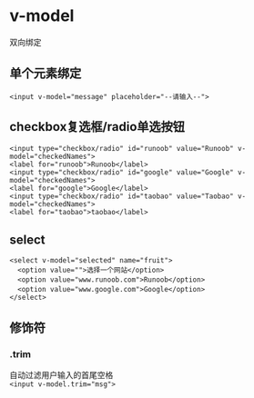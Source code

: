 # v-model
双向绑定
## 单个元素绑定
`<input v-model="message" placeholder="--请输入--">`
## checkbox复选框/radio单选按钮
`<input type="checkbox/radio" id="runoob" value="Runoob" v-model="checkedNames">`  
`<label for="runoob">Runoob</label>`  
`<input type="checkbox/radio" id="google" value="Google" v-model="checkedNames">`  
`<label for="google">Google</label>`  
`<input type="checkbox/radio" id="taobao" value="Taobao" v-model="checkedNames">`  
`<label for="taobao">taobao</label>`  
## select
`<select v-model="selected" name="fruit">`  
&emsp;`<option value="">选择一个网站</option>`  
&emsp;`<option value="www.runoob.com">Runoob</option>`  
&emsp;`<option value="www.google.com">Google</option>`  
`</select>`
## 修饰符
### .trim
自动过滤用户输入的首尾空格  
`<input v-model.trim="msg">`
